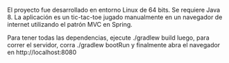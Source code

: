 El proyecto fue desarrollado en entorno Linux de 64 bits. Se requiere Java 8.
La aplicación es un tic-tac-toe jugado manualmente en un navegador de internet utilizando
el patrón MVC en Spring.

Para tener todas las dependencias, ejecute ./gradlew build
luego, para correr el servidor, corra ./gradlew bootRun y finalmente
abra el navegador en http://localhost:8080
